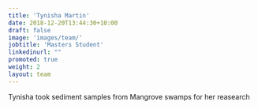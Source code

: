 ```yaml
---
title: 'Tynisha Martin'
date: 2018-12-20T13:44:30+10:00
draft: false
image: 'images/team/'
jobtitle: 'Masters Student'
linkedinurl: ""
promoted: true
weight: 2
layout: team
---
```


Tynisha took sediment samples from Mangrove swamps for her reasearch
